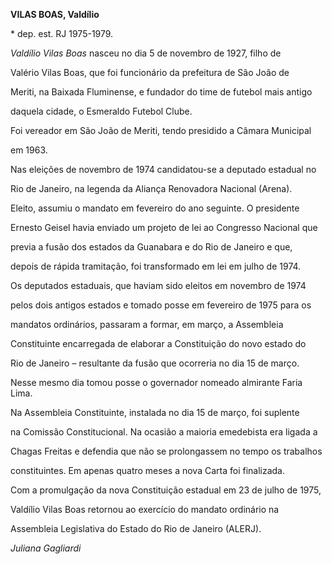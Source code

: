 **VILAS BOAS, Valdílio**



\* dep. est. RJ 1975-1979.



*Valdílio Vilas Boas* nasceu no dia 5 de novembro de 1927, filho de

Valério Vilas Boas, que foi funcionário da prefeitura de São João de

Meriti, na Baixada Fluminense, e fundador do time de futebol mais antigo

daquela cidade, o Esmeraldo Futebol Clube.



Foi vereador em São João de Meriti, tendo presidido a Câmara Municipal

em 1963.



Nas eleições de novembro de 1974 candidatou-se a deputado estadual no

Rio de Janeiro, na legenda da Aliança Renovadora Nacional (Arena).

Eleito, assumiu o mandato em fevereiro do ano seguinte. O presidente

Ernesto Geisel havia enviado um projeto de lei ao Congresso Nacional que

previa a fusão dos estados da Guanabara e do Rio de Janeiro e que,

depois de rápida tramitação, foi transformado em lei em julho de 1974.

Os deputados estaduais, que haviam sido eleitos em novembro de 1974

pelos dois antigos estados e tomado posse em fevereiro de 1975 para os

mandatos ordinários, passaram a formar, em março, a Assembleia

Constituinte encarregada de elaborar a Constituição do novo estado do

Rio de Janeiro – resultante da fusão que ocorreria no dia 15 de março.

Nesse mesmo dia tomou posse o governador nomeado almirante Faria Lima.



Na Assembleia Constituinte, instalada no dia 15 de março, foi suplente

na Comissão Constitucional. Na ocasião a maioria emedebista era ligada a

Chagas Freitas e defendia que não se prolongassem no tempo os trabalhos

constituintes. Em apenas quatro meses a nova Carta foi finalizada.



Com a promulgação da nova Constituição estadual em 23 de julho de 1975,

Valdílio Vilas Boas retornou ao exercício do mandato ordinário na

Assembleia Legislativa do Estado do Rio de Janeiro (ALERJ).



*Juliana Gagliardi*




